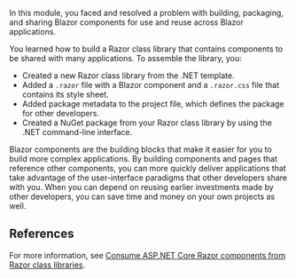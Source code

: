 In this module, you faced and resolved a problem with building, packaging, and sharing Blazor components for use and reuse across Blazor applications.

You learned how to build a Razor class library that contains components to be shared with many applications. To assemble the library, you:

- Created a new Razor class library from the .NET template.
- Added a `.razor` file with a Blazor component and a `.razor.css` file that contains its style sheet.
- Added package metadata to the project file, which defines the package for other developers.
- Created a NuGet package from your Razor class library by using the .NET command-line interface.

Blazor components are the building blocks that make it easier for you to build more complex applications. By building components and pages that reference other components, you can more quickly deliver applications that take advantage of the user-interface paradigms that other developers share with you. When you can depend on reusing earlier investments made by other developers, you can save time and money on your own projects as well.  

## References

For more information, see [Consume ASP.NET Core Razor components from Razor class libraries](/aspnet/core/blazor/components/class-libraries).
